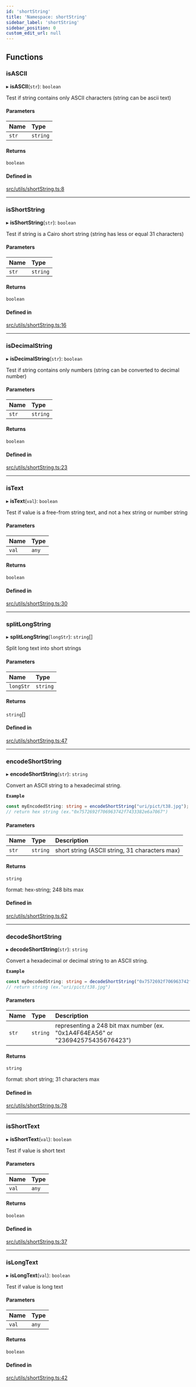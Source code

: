 ```yaml
---
id: 'shortString'
title: 'Namespace: shortString'
sidebar_label: 'shortString'
sidebar_position: 0
custom_edit_url: null
---
```


## Functions

### isASCII

▸ **isASCII**(`str`): `boolean`

Test if string contains only ASCII characters (string can be ascii text)

#### Parameters

| Name  | Type     |
| :---- | :------- |
| `str` | `string` |

#### Returns

`boolean`

#### Defined in

[src/utils/shortString.ts:8](https://github.com/starknet-io/starknet.js/blob/v5.24.3/src/utils/shortString.ts#L8)

---

### isShortString

▸ **isShortString**(`str`): `boolean`

Test if string is a Cairo short string (string has less or equal 31 characters)

#### Parameters

| Name  | Type     |
| :---- | :------- |
| `str` | `string` |

#### Returns

`boolean`

#### Defined in

[src/utils/shortString.ts:16](https://github.com/starknet-io/starknet.js/blob/v5.24.3/src/utils/shortString.ts#L16)

---

### isDecimalString

▸ **isDecimalString**(`str`): `boolean`

Test if string contains only numbers (string can be converted to decimal number)

#### Parameters

| Name  | Type     |
| :---- | :------- |
| `str` | `string` |

#### Returns

`boolean`

#### Defined in

[src/utils/shortString.ts:23](https://github.com/starknet-io/starknet.js/blob/v5.24.3/src/utils/shortString.ts#L23)

---

### isText

▸ **isText**(`val`): `boolean`

Test if value is a free-from string text, and not a hex string or number string

#### Parameters

| Name  | Type  |
| :---- | :---- |
| `val` | `any` |

#### Returns

`boolean`

#### Defined in

[src/utils/shortString.ts:30](https://github.com/starknet-io/starknet.js/blob/v5.24.3/src/utils/shortString.ts#L30)

---

### splitLongString

▸ **splitLongString**(`longStr`): `string`[]

Split long text into short strings

#### Parameters

| Name      | Type     |
| :-------- | :------- |
| `longStr` | `string` |

#### Returns

`string`[]

#### Defined in

[src/utils/shortString.ts:47](https://github.com/starknet-io/starknet.js/blob/v5.24.3/src/utils/shortString.ts#L47)

---

### encodeShortString

▸ **encodeShortString**(`str`): `string`

Convert an ASCII string to a hexadecimal string.

**`Example`**

```typescript
const myEncodedString: string = encodeShortString("uri/pict/t38.jpg");
// return hex string (ex."0x7572692f706963742f7433382e6a7067")
```

#### Parameters

| Name  | Type     | Description                                    |
| :---- | :------- | :--------------------------------------------- |
| `str` | `string` | short string (ASCII string, 31 characters max) |

#### Returns

`string`

format: hex-string; 248 bits max

#### Defined in

[src/utils/shortString.ts:62](https://github.com/starknet-io/starknet.js/blob/v5.24.3/src/utils/shortString.ts#L62)

---

### decodeShortString

▸ **decodeShortString**(`str`): `string`

Convert a hexadecimal or decimal string to an ASCII string.

**`Example`**

```typescript
const myDecodedString: string = decodeShortString("0x7572692f706963742f7433382e6a7067");
// return string (ex."uri/pict/t38.jpg")
```

#### Parameters

| Name  | Type     | Description                                                                    |
| :---- | :------- | :----------------------------------------------------------------------------- |
| `str` | `string` | representing a 248 bit max number (ex. "0x1A4F64EA56" or "236942575435676423") |

#### Returns

`string`

format: short string; 31 characters max

#### Defined in

[src/utils/shortString.ts:78](https://github.com/starknet-io/starknet.js/blob/v5.24.3/src/utils/shortString.ts#L78)

---

### isShortText

▸ **isShortText**(`val`): `boolean`

Test if value is short text

#### Parameters

| Name  | Type  |
| :---- | :---- |
| `val` | `any` |

#### Returns

`boolean`

#### Defined in

[src/utils/shortString.ts:37](https://github.com/starknet-io/starknet.js/blob/v5.24.3/src/utils/shortString.ts#L37)

---

### isLongText

▸ **isLongText**(`val`): `boolean`

Test if value is long text

#### Parameters

| Name  | Type  |
| :---- | :---- |
| `val` | `any` |

#### Returns

`boolean`

#### Defined in

[src/utils/shortString.ts:42](https://github.com/starknet-io/starknet.js/blob/v5.24.3/src/utils/shortString.ts#L42)
